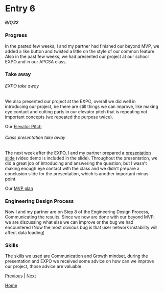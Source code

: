 # Entry 6
##### 6/1/22

### Progress
In the pasted few weeks, I and my partner had finished our beyond MVP, we added a like button and twisted a little on the style of our common feature. Also in the past few weeks, we had presented our project at our school EXPO and in our APCSA class.

### Take away

###### EXPO take away
We also presented our project at the EXPO, overall we did well in introducing our project, be there are still things we can improve, like making eye contact and cutting parts in our elevator pitch that is repeating not important concepts (we repeated the purpose twice).

Our [Elevator Pitch](https://docs.google.com/document/d/1I-g416c21nvvsmuCkItyAunoCx2Om6MHSzgmJn7JEv8/edit?usp=sharing)


###### Class presentation take away
The next week after the EXPO, I and my partner prepared a [presentation slide](https://docs.google.com/presentation/d/14K0Z19Bckk0g3RxvWIlAsd6SXktdLaj4Mmu0GlWTK4M/edit?usp=sharing) (video demo is included in the slide). Throughout the presentation, we did a great job of introducing and answering the question, but I wasn't making enough eye contact with the class and we didn't prepare a conclusion slide for the presentation, which is another important minus point. 

Our [MVP plan](https://docs.google.com/document/d/1uw7hzN0hOvIA2Z9pGfWfMxYWGurl12TAvxZWRfS5Nao/edit?usp=sharing)

### Engineering Design Process
Now I and my partner are on Step 8 of the Engineering Design Process, Communicating the results. Since we now are done with our beyond MVP, we are discussing what else we can improve or the bug we had encountered (Now the most obvious bug is that user network instability will affect data loading)

### Skills
The skills we used are Communication and Growth mindset, during the presentation and EXPO we received some advice on how can we improve our project, those advice are valuable.





[Previous](entry05.md) | [Next](entry07.md)

[Home](../README.md)